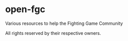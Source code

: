 # open-fgc
Various resources to help the Fighting Game Community

All rights reserved by their respective owners.